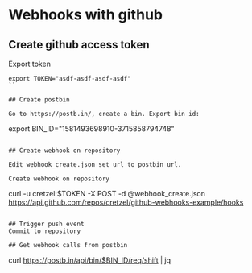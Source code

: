 # Webhooks with github

## Create github access token

Export token
```
export TOKEN="asdf-asdf-asdf-asdf"
``

## Create postbin

Go to https://postb.in/, create a bin. Export bin id:
```
export BIN_ID="1581493698910-3715858794748"
```

## Create webhook on repository

Edit webhook_create.json set url to postbin url.

Create webhook on repository
```
curl -u cretzel:$TOKEN -X POST -d @webhook_create.json https://api.github.com/repos/cretzel/github-webhooks-example/hooks
```

## Trigger push event
Commit to repository

## Get webhook calls from postbin

```
curl https://postb.in/api/bin/$BIN_ID/req/shift | jq
```